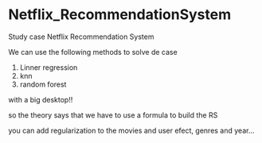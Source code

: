 # Netflix_RecommendationSystem
Study case Netflix Recommendation System

We can use the following methods to solve de case
1. Linner regression
2. knn
3. random forest

with a big desktop!! 

so  the theory says that we have to use a formula to build the RS

you can add regularization to the movies and user efect, genres and year...
